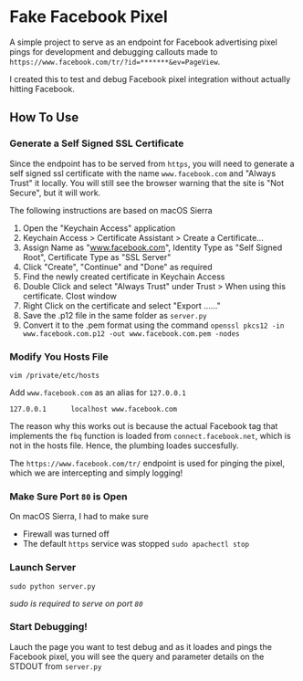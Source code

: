 Fake Facebook Pixel
===

A simple project to serve as an endpoint for Facebook advertising pixel pings for development and debugging callouts made to `https://www.facebook.com/tr/?id=*******&ev=PageView`.

I created this to test and debug Facebook pixel integration without actually hitting Facebook.

How To Use
---

### Generate a Self Signed SSL Certificate

Since the endpoint has to be served from `https`, you will need to generate a self signed ssl certificate with the name `www.facebook.com` and "Always Trust" it locally. You will still see the browser warning that the site is "Not Secure", but it will work.

The following instructions are based on macOS Sierra

1. Open the "Keychain Access" application
2. Keychain Access > Certificate Assistant > Create a Certificate...
3. Assign Name as "www.facebook.com", Identity Type as "Self Signed Root", Certificate Type as "SSL Server"
4. Click "Create", "Continue" and "Done" as required
5. Find the newly created certificate in Keychain Access
6. Double Click and select "Always Trust" under Trust > When using this certificate. Clost window
7. Right Click on the certificate and select "Export ......"
8. Save the .p12 file in the same folder as `server.py`
9. Convert it to the .pem format using the command `openssl pkcs12 -in www.facebook.com.p12 -out www.facebook.com.pem -nodes`

### Modify You Hosts File

`vim /private/etc/hosts`

Add `www.facebook.com` as an alias for `127.0.0.1`

`127.0.0.1		localhost www.facebook.com`

The reason why this works out is because the actual Facebook tag that implements the `fbq` function is loaded from `connect.facebook.net`, which is not in the hosts file. Hence, the plumbing loades succesfully. 

The `https://www.facebook.com/tr/` endpoint is used for pinging the pixel, which we are intercepting and simply logging!

### Make Sure Port `80` is Open

On macOS Sierra, I had to make sure

  * Firewall was turned off
  * The default `https` service was stopped `sudo apachectl stop`

### Launch Server

`sudo python server.py`

*sudo is required to serve on port `80`*

### Start Debugging!

Lauch the page you want to test debug and as it loades and pings the Facebook pixel, you will see the query and parameter details on the STDOUT from `server.py`


